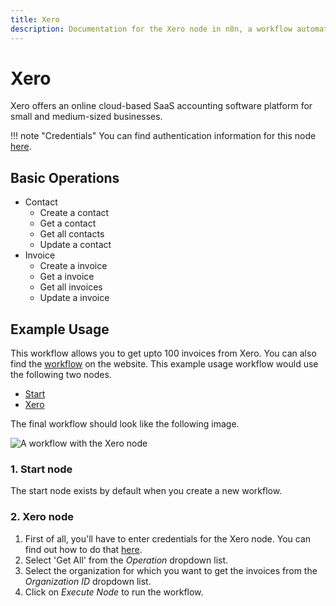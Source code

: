 ```yaml
---
title: Xero
description: Documentation for the Xero node in n8n, a workflow automation platform. Includes details of operations and configuration, and links to examples and credentials information.
---
```


# Xero

Xero offers an online cloud-based SaaS accounting software platform for small and medium-sized businesses.

!!! note "Credentials"
    You can find authentication information for this node [here](/integrations/builtin/credentials/xero/).


## Basic Operations

* Contact
    * Create a contact
    * Get a contact
    * Get all contacts
    * Update a contact
* Invoice
    * Create a invoice
    * Get a invoice
    * Get all invoices
    * Update a invoice

## Example Usage

This workflow allows you to get upto 100 invoices from Xero. You can also find the [workflow](https://n8n.io/workflows/543) on the website. This example usage workflow would use the following two nodes.
- [Start](/integrations/builtin/core-nodes/n8n-nodes-base.start/)
- [Xero]()

The final workflow should look like the following image.

![A workflow with the Xero node](/_images/integrations/builtin/app-nodes/xero/workflow.png)

### 1. Start node

The start node exists by default when you create a new workflow.

### 2. Xero node

1. First of all, you'll have to enter credentials for the Xero node. You can find out how to do that [here](/integrations/builtin/credentials/xero/).
2. Select 'Get All' from the *Operation* dropdown list.
3. Select the organization for which you want to get the invoices from the *Organization ID* dropdown list.
4. Click on *Execute Node* to run the workflow.

